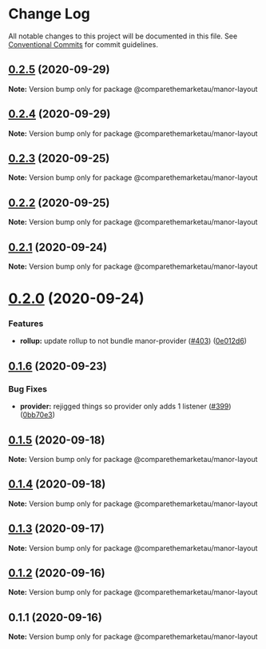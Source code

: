 # Change Log

All notable changes to this project will be documented in this file.
See [Conventional Commits](https://conventionalcommits.org) for commit guidelines.

## [0.2.5](https://github.com/comparethemarketau/manor-react/compare/@comparethemarketau/manor-layout@0.2.4...@comparethemarketau/manor-layout@0.2.5) (2020-09-29)

**Note:** Version bump only for package @comparethemarketau/manor-layout





## [0.2.4](https://github.com/comparethemarketau/manor-react/compare/@comparethemarketau/manor-layout@0.2.3...@comparethemarketau/manor-layout@0.2.4) (2020-09-29)

**Note:** Version bump only for package @comparethemarketau/manor-layout





## [0.2.3](https://github.com/comparethemarketau/manor-react/compare/@comparethemarketau/manor-layout@0.2.2...@comparethemarketau/manor-layout@0.2.3) (2020-09-25)

**Note:** Version bump only for package @comparethemarketau/manor-layout





## [0.2.2](https://github.com/comparethemarketau/manor-react/compare/@comparethemarketau/manor-layout@0.2.1...@comparethemarketau/manor-layout@0.2.2) (2020-09-25)

**Note:** Version bump only for package @comparethemarketau/manor-layout





## [0.2.1](https://github.com/comparethemarketau/manor-react/compare/@comparethemarketau/manor-layout@0.2.0...@comparethemarketau/manor-layout@0.2.1) (2020-09-24)

**Note:** Version bump only for package @comparethemarketau/manor-layout





# [0.2.0](https://github.com/comparethemarketau/manor-react/compare/@comparethemarketau/manor-layout@0.1.6...@comparethemarketau/manor-layout@0.2.0) (2020-09-24)


### Features

* **rollup:** update rollup to not bundle manor-provider ([#403](https://github.com/comparethemarketau/manor-react/issues/403)) ([0e012d6](https://github.com/comparethemarketau/manor-react/commit/0e012d6fbadcf0ec99857c22e148cacd6265b60a))





## [0.1.6](https://github.com/comparethemarketau/manor-react/compare/@comparethemarketau/manor-layout@0.1.5...@comparethemarketau/manor-layout@0.1.6) (2020-09-23)


### Bug Fixes

* **provider:** rejigged things so provider only adds 1 listener ([#399](https://github.com/comparethemarketau/manor-react/issues/399)) ([0bb70e3](https://github.com/comparethemarketau/manor-react/commit/0bb70e3b3975361b505946f184aaadd58ab5d415))





## [0.1.5](https://github.com/comparethemarketau/manor-react/compare/@comparethemarketau/manor-layout@0.1.4...@comparethemarketau/manor-layout@0.1.5) (2020-09-18)

**Note:** Version bump only for package @comparethemarketau/manor-layout





## [0.1.4](https://github.com/comparethemarketau/manor-react/compare/@comparethemarketau/manor-layout@0.1.3...@comparethemarketau/manor-layout@0.1.4) (2020-09-18)

**Note:** Version bump only for package @comparethemarketau/manor-layout





## [0.1.3](https://github.com/comparethemarketau/manor-react/compare/@comparethemarketau/manor-layout@0.1.2...@comparethemarketau/manor-layout@0.1.3) (2020-09-17)

**Note:** Version bump only for package @comparethemarketau/manor-layout





## [0.1.2](https://github.com/comparethemarketau/manor-react/compare/@comparethemarketau/manor-layout@0.1.1...@comparethemarketau/manor-layout@0.1.2) (2020-09-16)

**Note:** Version bump only for package @comparethemarketau/manor-layout





## 0.1.1 (2020-09-16)

**Note:** Version bump only for package @comparethemarketau/manor-layout
